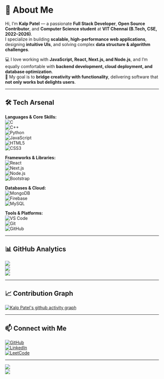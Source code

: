 # 💫 About Me  
Hi, I’m **Kalp Patel** — a passionate **Full Stack Developer**, **Open Source Contributor**, and **Computer Science student** at **VIT Chennai (B.Tech, CSE, 2022–2026)**.  
I specialize in building **scalable, high-performance web applications**, designing **intuitive UIs**, and solving complex **data structure & algorithm challenges**.  

💻 I love working with **JavaScript, React, Next.js, and Node.js**, and I’m equally comfortable with **backend development, cloud deployment, and database optimization**.  
🎯 My goal is to **bridge creativity with functionality**, delivering software that **not only works but delights users**.  

---

## 🛠️ Tech Arsenal  

**Languages & Core Skills:**  
![C](https://img.shields.io/badge/C-00599C?style=for-the-badge&logo=c&logoColor=white)  
![C++](https://img.shields.io/badge/C++-00599C?style=for-the-badge&logo=cplusplus&logoColor=white)  
![Python](https://img.shields.io/badge/Python-3670A0?style=for-the-badge&logo=python&logoColor=ffdd54)  
![JavaScript](https://img.shields.io/badge/JavaScript-323330?style=for-the-badge&logo=javascript&logoColor=F7DF1E)  
![HTML5](https://img.shields.io/badge/HTML5-E34F26?style=for-the-badge&logo=html5&logoColor=white)  
![CSS3](https://img.shields.io/badge/CSS3-1572B6?style=for-the-badge&logo=css3&logoColor=white)  

**Frameworks & Libraries:**  
![React](https://img.shields.io/badge/React-20232A?style=for-the-badge&logo=react&logoColor=61DAFB)  
![Next.js](https://img.shields.io/badge/Next.js-000000?style=for-the-badge&logo=nextdotjs&logoColor=white)  
![Node.js](https://img.shields.io/badge/Node.js-339933?style=for-the-badge&logo=nodedotjs&logoColor=white)  
![Bootstrap](https://img.shields.io/badge/Bootstrap-563D7C?style=for-the-badge&logo=bootstrap&logoColor=white)  

**Databases & Cloud:**  
![MongoDB](https://img.shields.io/badge/MongoDB-4EA94B?style=for-the-badge&logo=mongodb&logoColor=white)  
![Firebase](https://img.shields.io/badge/Firebase-FFCA28?style=for-the-badge&logo=firebase&logoColor=black)  
![MySQL](https://img.shields.io/badge/MySQL-00758F?style=for-the-badge&logo=mysql&logoColor=white)  

**Tools & Platforms:**  
![VS Code](https://img.shields.io/badge/VS_Code-007ACC?style=for-the-badge&logo=visualstudiocode&logoColor=white)  
![Git](https://img.shields.io/badge/Git-F05032?style=for-the-badge&logo=git&logoColor=white)  
![GitHub](https://img.shields.io/badge/GitHub-181717?style=for-the-badge&logo=github&logoColor=white)  

---

## 📊 GitHub Analytics  

![](https://github-readme-stats.vercel.app/api?username=kalppatel12&theme=radical&hide_border=false&count_private=true)  
![](https://github-readme-streak-stats.herokuapp.com/?user=kalppatel12&theme=radical&hide_border=false)  
![](https://github-readme-stats.vercel.app/api/top-langs/?username=kalppatel12&theme=radical&hide_border=false&layout=compact)  

---

## 📈 Contribution Graph  
[![Kalp Patel's github activity graph](https://github-readme-activity-graph.vercel.app/graph?username=kalppatel12&theme=react-dark)](https://github.com/ashutosh00710/github-readme-activity-graph)  

---

## 📫 Connect with Me  
[![GitHub](https://img.shields.io/badge/GitHub-000?style=for-the-badge&logo=github&logoColor=white)](https://github.com/kalppatel12)  
[![LinkedIn](https://img.shields.io/badge/LinkedIn-0077b5?style=for-the-badge&logo=linkedin&logoColor=white)](https://www.linkedin.com/in/kalp-patel-888427270/)  
[![LeetCode](https://img.shields.io/badge/LeetCode-FFA116?style=for-the-badge&logo=leetcode&logoColor=black)](https://leetcode.com/u/kalppatel/)  

---

![](https://quotes-github-readme.vercel.app/api?type=horizontal&theme=radical)  
[![](https://visitcount.itsvg.in/api?id=kalppatel12&icon=0&color=0)](https://visitcount.itsvg.in)  
